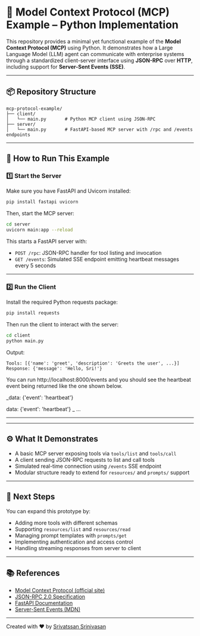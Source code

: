 # 🧠 Model Context Protocol (MCP) Example – Python Implementation

This repository provides a minimal yet functional example of the **Model Context Protocol (MCP)** using Python. It demonstrates how a Large Language Model (LLM) agent can communicate with enterprise systems through a standardized client-server interface using **JSON-RPC** over **HTTP**, including support for **Server-Sent Events (SSE)**.

---

## 📦 Repository Structure

```
mcp-protocol-example/
├── client/
│   └── main.py       # Python MCP client using JSON-RPC
├── server/
│   └── main.py       # FastAPI-based MCP server with /rpc and /events endpoints
```

---

## 🚀 How to Run This Example

### 1️⃣ Start the Server

Make sure you have FastAPI and Uvicorn installed:

```bash
pip install fastapi uvicorn
```

Then, start the MCP server:

```bash
cd server
uvicorn main:app --reload
```

This starts a FastAPI server with:
- `POST /rpc`: JSON-RPC handler for tool listing and invocation
- `GET /events`: Simulated SSE endpoint emitting heartbeat messages every 5 seconds

---

### 2️⃣ Run the Client

Install the required Python requests package:

```bash
pip install requests
```

Then run the client to interact with the server:

```bash
cd client
python main.py
```

Output:
```
Tools: [{'name': 'greet', 'description': 'Greets the user', ...}]
Response: {'message': 'Hello, Sri!'}
```
You can run http://localhost:8000/events
and you should see the heartbeat event being returned
like the one shown below. 

_data: {'event': 'heartbeat'}

data: {'event': 'heartbeat'}
_
...


****
---


## ⚙️ What It Demonstrates

- A basic MCP server exposing tools via `tools/list` and `tools/call`
- A client sending JSON-RPC requests to list and call tools
- Simulated real-time connection using `/events` SSE endpoint
- Modular structure ready to extend for `resources/` and `prompts/` support

---

## 🧩 Next Steps

You can expand this prototype by:
- Adding more tools with different schemas
- Supporting `resources/list` and `resources/read`
- Managing prompt templates with `prompts/get`
- Implementing authentication and access control
- Handling streaming responses from server to client

---

## 📚 References

- [Model Context Protocol (official site)](https://modelcontextprotocol.io)
- [JSON-RPC 2.0 Specification](https://www.jsonrpc.org/specification)
- [FastAPI Documentation](https://fastapi.tiangolo.com/)
- [Server-Sent Events (MDN)](https://developer.mozilla.org/en-US/docs/Web/API/Server-sent_events)

---

Created with ❤️ by [Srivatssan Srinivasan](https://www.linkedin.com/in/srivatssan)
